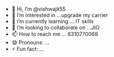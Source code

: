- 👋 Hi, I’m @vishwajit55
- 👀 I’m interested in ...upgrade my carrier
- 🌱 I’m currently learning ... IT skills
- 💞️ I’m looking to collaborate on ...JIO
- 📫 How to reach me ... 8310770068
- 😄 Pronouns: ...
- ⚡ Fun fact: ...

<!---
vishwajit55/vishwajit55 is a ✨ special ✨ repository because its `README.md` (this file) appears on your GitHub profile.
You can click the Preview link to take a look at your changes.
--->
